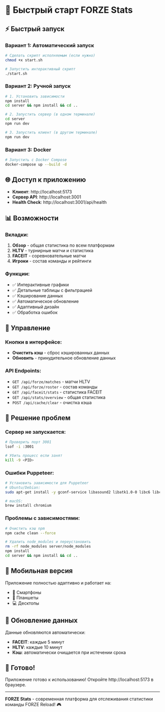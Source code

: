 # 🚀 Быстрый старт FORZE Stats

## ⚡ Быстрый запуск

### Вариант 1: Автоматический запуск

```bash
# Сделать скрипт исполняемым (если нужно)
chmod +x start.sh

# Запустить интерактивный скрипт
./start.sh
```

### Вариант 2: Ручной запуск

```bash
# 1. Установить зависимости
npm install
cd server && npm install && cd ..

# 2. Запустить сервер (в одном терминале)
cd server
npm run dev

# 3. Запустить клиент (в другом терминале)
npm run dev
```

### Вариант 3: Docker

```bash
# Запустить с Docker Compose
docker-compose up --build -d
```

## 🌐 Доступ к приложению

- **Клиент**: http://localhost:5173
- **Сервер API**: http://localhost:3001
- **Health Check**: http://localhost:3001/api/health

## 📊 Возможности

### Вкладки:

1. **Обзор** - общая статистика по всем платформам
2. **HLTV** - турнирные матчи и статистика
3. **FACEIT** - соревновательные матчи
4. **Игроки** - состав команды и рейтинги

### Функции:

- ✅ Интерактивные графики
- ✅ Детальные таблицы с фильтрацией
- ✅ Кэширование данных
- ✅ Автоматическое обновление
- ✅ Адаптивный дизайн
- ✅ Обработка ошибок

## 🔧 Управление

### Кнопки в интерфейсе:

- **Очистить кэш** - сброс кэшированных данных
- **Обновить** - принудительное обновление данных

### API Endpoints:

- `GET /api/forze/matches` - матчи HLTV
- `GET /api/forze/roster` - состав команды
- `GET /api/faceit/stats` - статистика FACEIT
- `GET /api/stats/overview` - общая статистика
- `POST /api/cache/clear` - очистка кэша

## 🐛 Решение проблем

### Сервер не запускается:

```bash
# Проверить порт 3001
lsof -i :3001

# Убить процесс если занят
kill -9 <PID>
```

### Ошибки Puppeteer:

```bash
# Установить зависимости для Puppeteer
# Ubuntu/Debian:
sudo apt-get install -y gconf-service libasound2 libatk1.0-0 libc6 libcairo2 libcups2 libdbus-1-3 libexpat1 libfontconfig1 libgcc1 libgconf-2-4 libgdk-pixbuf2.0-0 libglib2.0-0 libgtk-3-0 libnspr4 libpango-1.0-0 libpangocairo-1.0-0 libstdc++6 libx11-6 libx11-xcb1 libxcb1 libxcomposite1 libxcursor1 libxdamage1 libxext6 libxfixes3 libxi6 libxrandr2 libxrender1 libxss1 libxtst6 ca-certificates fonts-liberation libappindicator1 libnss3 lsb-release xdg-utils wget

# macOS:
brew install chromium
```

### Проблемы с зависимостями:

```bash
# Очистить кэш npm
npm cache clean --force

# Удалить node_modules и переустановить
rm -rf node_modules server/node_modules
npm install
cd server && npm install && cd ..
```

## 📱 Мобильная версия

Приложение полностью адаптивно и работает на:

- 📱 Смартфоны
- 📱 Планшеты
- 💻 Десктопы

## 🔄 Обновление данных

Данные обновляются автоматически:

- **FACEIT**: каждые 5 минут
- **HLTV**: каждые 10 минут
- **Кэш**: автоматически очищается при истечении срока

## 🎯 Готово!

Приложение готово к использованию! Откройте http://localhost:5173 в браузере.

---

**FORZE Stats** - современная платформа для отслеживания статистики команды FORZE Reload! 🎮

